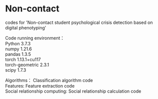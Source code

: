 # Non-contact
codes for 'Non-contact student psychological crisis detection based on digital phenotyping'  
  
Code running environment：  
Python 3.7.3  
numpy 1.21.6  
pandas 1.3.5  
torch 1.13.1+cu117  
torch-geometric 2.3.1  
scipy 1.7.3  
  
Algorithms： Classification algorithm code  
Features: Feature extraction code  
Social relationship computing: Social relationship calculation code  
